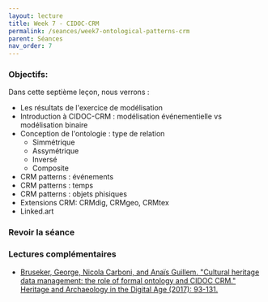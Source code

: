 ```yaml
---
layout: lecture
title: Week 7 - CIDOC-CRM
permalink: /seances/week7-ontological-patterns-crm
parent: Séances
nav_order: 7
---
```



### Objectifs:

Dans cette septième leçon, nous verrons :

- Les résultats de l'exercice de modélisation
- Introduction à CIDOC-CRM : modélisation événementielle vs modélisation binaire
- Conception de l'ontologie : type de relation
	- Simmétrique
	- Assymétrique
	- Inversé
	- Composite
- CRM patterns : événements
- CRM patterns : temps
- CRM patterns : objets phisiques
- Extensions CRM: CRMdig, CRMgeo, CRMtex
- Linked.art

### Revoir la séance



### Lectures complémentaires

- [Bruseker, George, Nicola Carboni, and Anaïs Guillem. "Cultural heritage data management: the role of formal ontology and CIDOC CRM." Heritage and Archaeology in the Digital Age (2017): 93-131.](https://drive.switch.ch/index.php/s/V90sdPRbNLtktyj)







